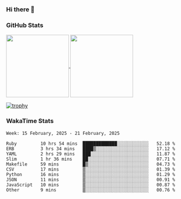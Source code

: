 ### Hi there 👋

### GitHub Stats

<a href="https://github.com/anuraghazra/github-readme-stats">
  <img align="center" height="170px" src="https://github-readme-stats.vercel.app/api/top-langs/?username=tksfjt1024&layout=compact&count_private=true&show_icons=true&show_icons=true&theme=graywhite" />
</a>
<a href="https://github.com/anuraghazra/github-readme-stats">
  <img align="center" height="170px" src="https://github-readme-stats.vercel.app/api?username=tksfjt1024&count_private=true&show_icons=true&show_icons=true&theme=graywhite" />
</a>

[![trophy](https://github-profile-trophy.vercel.app/?username=tksfjt1024)](https://github.com/ryo-ma/github-profile-trophy)

### WakaTime Stats

<!--START_SECTION:waka-->
```text
Week: 15 February, 2025 - 21 February, 2025

Ruby         10 hrs 54 mins  █████████████░░░░░░░░░░░░   52.18 % 
ERB          3 hrs 34 mins   ████▒░░░░░░░░░░░░░░░░░░░░   17.12 % 
YAML         2 hrs 29 mins   ███░░░░░░░░░░░░░░░░░░░░░░   11.87 % 
Slim         1 hr 36 mins    ██░░░░░░░░░░░░░░░░░░░░░░░   07.71 % 
Makefile     59 mins         █▒░░░░░░░░░░░░░░░░░░░░░░░   04.73 % 
CSV          17 mins         ▒░░░░░░░░░░░░░░░░░░░░░░░░   01.39 % 
Python       16 mins         ▒░░░░░░░░░░░░░░░░░░░░░░░░   01.29 % 
JSON         11 mins         ▒░░░░░░░░░░░░░░░░░░░░░░░░   00.91 % 
JavaScript   10 mins         ▒░░░░░░░░░░░░░░░░░░░░░░░░   00.87 % 
Other        9 mins          ▒░░░░░░░░░░░░░░░░░░░░░░░░   00.76 % 
```
<!--END_SECTION:waka-->
